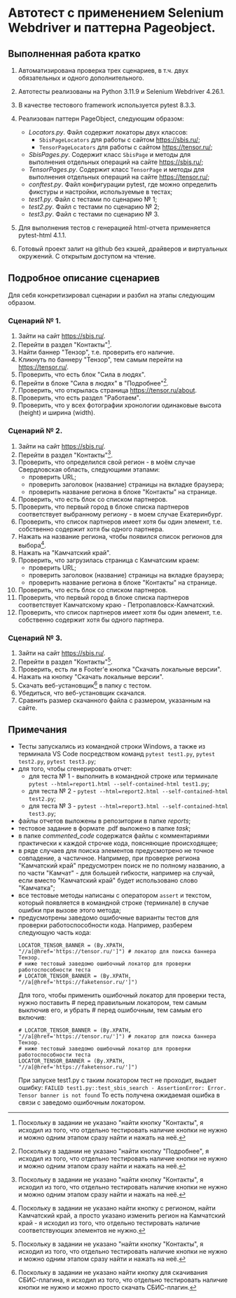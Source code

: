 # Автотест с применением Selenium Webdriver и паттерна Pageobject.

## Выполненная работа кратко

1. Автоматизирована проверка трех сценариев, в т.ч. двух обязательных и одного дополнительного.
2. Автотесты реализованы на Python 3.11.9 и Selenium Webdriver 4.26.1.
3. В качестве тестового framework используется pytest 8.3.3.
4. Реализован паттерн PageObject, следующим образом:

   - _Locators.py_. Файл содержит локаторы двух классов:
     - `SbisPageLocators` для работы с сайтом <https://sbis.ru/>;
     - `TensorPageLocators` для работы с сайтом <https://tensor.ru/>;
   - _SbisPages.py_. Содержит класс `SbisPage` и методы для выполнения отдельных операций на сайте <https://sbis.ru/>;
   - _TensorPages.py_. Содержит класс `TensorPage` и методы для выполнения отдельных операций на сайте <https://tensor.ru/>;
   - _conftest.py_. Файл конфигурации pytest, где можно определить фикстуры и настройки, используемые в тестах;
   - _test1.py_. Файл с тестами по сценарию № 1;
   - _test2.py_. Файл с тестами по сценарию № 2;
   - _test3.py_. Файл с тестами по сценарию № 3.

5. Для выполнения тестов с генерацией html-отчета применяется pytest-html 4.1.1.
6. Готовый проект залит на github без кэшей, драйверов и виртуальных окружений. С открытым доступом на чтение.

## Подробное описание сценариев

Для себя конкретизировал сценарии и разбил на этапы следующим образом.

### Сценарий № 1.

1. Зайти на сайт <https://sbis.ru/>.
2. Перейти в раздел "Контакты"[^1].
3. Найти баннер "Тензор", т.е. проверить его наличие.
4. Кликнуть по баннеру "Тензор", тем самым перейти на <https://tensor.ru/>.
5. Проверить, что есть блок "Сила в людях".
6. Перейти в блоке "Сила в людях" в "Подробнее"[^2].
7. Проверить, что открылась страница <https://tensor.ru/about>.
8. Проверить, что есть раздел "Работаем".
9. Проверить, что у всех фотографии хронологии одинаковые высота (height) и ширина (width).

### Cценарий № 2.

1. Зайти на сайт <https://sbis.ru/>.
2. Перейти в раздел "Контакты"[^1].
3. Проверить, что определился свой регион - в моём случае Свердловская область, следующими этапами:
   - проверить URL;
   - проверить заголовок (название) страницы на вкладке браузера;
   - проверить название региона в блоке "Контакты" на странице.
4. Проверить, что есть блок со списком партнеров.
5. Проверить, что первый город в блоке списка партнеров соответствует выбранному региону - в моем случае Екатеринбург.
6. Проверить, что список партнеров имеет хотя бы один элемент, т.е. собственно содержит хотя бы одного партнера.
7. Нажать на название региона, чтобы появился список регионов для выбора[^3].
8. Нажать на "Камчатский край".
9. Проверить, что загрузилась страница с Камчатским краем:
   - проверить URL;
   - проверить заголовок (название) страницы на вкладке браузера;
   - проверить название региона в блоке "Контакты" на странице.
10. Проверить, что есть блок со списком партнеров.
11. Проверить, что первый город в блоке списка партнеров соответствует Камчатскому краю - Петропавловск-Камчатский.
12. Проверить, что список партнеров имеет хотя бы один элемент, т.е. собственно содержит хотя бы одного партнера.

### Сценарий № 3.

1. Зайти на сайт <https://sbis.ru/>.
2. Перейти в раздел "Контакты"[^1].
3. Проверить, есть ли в Footer'e кнопка "Скачать локальные версии".
4. Нажать на кнопку "Скачать локальные версии".
5. Скачать веб-установщик[^4] в папку с тестом.
6. Убедиться, что веб-установщик скачался.
7. Сравнить размер скачанного файла с размером, указанным на сайте.

## Примечания

- Тесты запускались из командной строки Windows, а также из терминала VS Code посредством команд `pytest test1.py`, `pytest test2.py`, `pytest test3.py`;
- для того, чтобы сгенерировать отчет:
  - для теста № 1 - выполнить в командной строке или терминале `pytest --html=report1.html --self-contained-html test1.py`;
  - для теста № 2 - `pytest --html=report2.html --self-contained-html test2.py`;
  - для теста № 3 - `pytest --html=report3.html --self-contained-html test3.py`;
- файлы отчетов выложены в репозитории в папке _reports_;
- тестовое задание в формате .pdf выложено в папке _task_;
- в папке *commented_code* содержатся файлы с комментариями практически к каждой строчке кода, поясняющие происходящее;
- в ряде случаев для поиска элементов предусмотрено не точное совпадение, а частичное. Например, при проверке региона "Камчатский край" предусмотрен поиск не по полному названию, а по части "Камчат" - для большей гибкости, например на случай, если вместо "Камчатский край" будет использовано слово "Камчатка";
- все тестовые методы написаны с оператором `assert` и текстом, который появляется в командной строке (терминале) в случае ошибки при вызове этого метода;
- предусмотрены заведомо ошибочные варианты тестов для проверки работоспособности кода. Например, разберем следующую часть кода:
  ```
  LOCATOR_TENSOR_BANNER = (By.XPATH, "//a[@href='https://tensor.ru/']") # локатор для поиска баннера Тензор.
  # ниже тестовый заведомо ошибочный локатор для проверки работоспособности теста
  # LOCATOR_TENSOR_BANNER = (By.XPATH, "//a[@href='https://faketensor.ru/']")
  ```
  Для того, чтобы применить ошибочный локатор для проверки теста, нужно поставить # перед правильным локатором, тем самым выключив его, и убрать # перед ошибочным, тем самым его включив:
  ```
  # LOCATOR_TENSOR_BANNER = (By.XPATH, "//a[@href='https://tensor.ru/']") # локатор для поиска баннера Тензор.
  # ниже тестовый заведомо ошибочный локатор для проверки работоспособности теста
  LOCATOR_TENSOR_BANNER = (By.XPATH, "//a[@href='https://faketensor.ru/']")
  ```
  При запуске test1.py с таким локатором тест не проходит, выдает ошибку: `FAILED test1.py::test_sbis_search - AssertionError: Error. Tensor banner is not found` То есть получена ожидаемая ошибка в связи с заведомо ошибочным локатором.

[^1]: Поскольку в задании не указано "найти кнопку "Контакты", я исходил из того, что отдельно тестировать наличие кнопки не нужно и можно одним этапом сразу найти и нажать на неё.
[^2]: Поскольку в задании не указано "найти кнопку "Подробнее", я исходил из того, что отдельно тестировать наличие кнопки не нужно и можно одним этапом сразу найти и нажать на неё.
[^3]: Поскольку в задании не указано найти кнопку с регионом, найти Камчатский край, а просто указано изменить регион на Камчатский край - я исходил из того, что отдельно тестировать наличие соответствующих элементов не нужно.
[^4]: Поскольку в задании не указано найти кнопку для скачивания СБИС-плагина, я исходил из того, что отдельно тестировать наличие кнопки не нужно и можно просто скачать СБИС-плагин.
